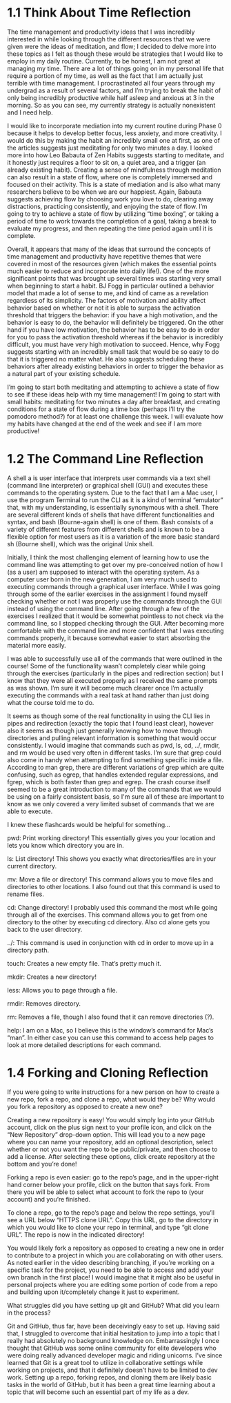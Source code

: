 # 1.1 Think About Time Reflection

The time management and productivity ideas that I was incredibly interested in while looking through the different resources that we were given were the ideas of meditation, and flow; I decided to delve more into these topics as I felt as though these would be strategies that I would like to employ in my daily routine. Currently, to be honest, I am not great at managing my time. There are a lot of things going on in my personal life that require a portion of my time, as well as the fact that I am actually just terrible with time management. I procrastinated all four years through my undergrad as a result of several factors, and I’m trying to break the habit of only being incredibly productive while half asleep and anxious at 3 in the morning. So as you can see, my currently strategy is actually nonexistent and I need help.

I would like to incorporate mediation into my current routine during Phase 0 because it helps to develop better focus, less anxiety, and more creativity. I would do this by making the habit an incredibly small one at first, as one of the articles suggests just meditating for only two minutes a day. I looked more into how Leo Babauta of Zen Habits suggests starting to meditate, and it honestly just requires a floor to sit on, a quiet area, and a trigger (an already existing habit). Creating a sense of mindfulness through meditation can also result in a state of flow, where one is completely immersed and focused on their activity. This is a state of mediation and is also what many researchers believe to be when we are our happiest. Again, Babauta suggests achieving flow by choosing work you love to do, clearing away distractions, practicing consistently, and enjoying the state of flow. I’m going to try to achieve a state of flow by utilizing “time boxing”, or taking a period of time to work towards the completion of a goal, taking a break to evaluate my progress, and then repeating the time period again until it is complete.

Overall, it appears that many of the ideas that surround the concepts of time management and productivity have repetitive themes that were covered in most of the resources given (which makes the essential points much easier to reduce and incorporate into daily life!). One of the more significant points that was brought up several times was starting very small when beginning to start a habit. BJ Fogg in particular outlined a behavior model that made a lot of sense to me, and kind of came as a revelation regardless of its simplicity. The factors of motivation and ability affect behavior based on whether or not it is able to surpass the activation threshold that triggers the behavior: if you have a high motivation, and the behavior is easy to do, the behavior will definitely be triggered. On the other hand if you have low motivation, the behavior has to be easy to do in order for you to pass the activation threshold whereas if the behavior is incredibly difficult, you must have very high motivation to succeed. Hence, why Fogg suggests starting with an incredibly small task that would be so easy to do that it is triggered no matter what. He also suggests scheduling these behaviors after already existing behaviors in order to trigger the behavior as a natural part of your existing schedule.

I’m going to start both meditating and attempting to achieve a state of flow to see if these ideas help with my time management! I’m going to start with small habits: meditating for two minutes a day after breakfast, and creating conditions for a state of flow during a time box (perhaps I’ll try the pomodoro method?) for at least one challenge this week. I will evaluate how my habits have changed at the end of the week and see if I am more productive!

# 1.2 The Command Line Reflection

A shell a is user interface that interprets user commands via a text shell (command line interpreter) or graphical shell (GUI) and executes these commands to the operating system. Due to the fact that I am a Mac user, I use the program Terminal to run the CLI as it is a kind of terminal “emulator” that, with my understanding, is essentially synonymous with a shell.  There are several different kinds of shells that have different functionalities and syntax, and bash (Bourne-again shell) is one of them. Bash consists of a variety of different features from different shells and is known to be a flexible option for most users as it is a variation of the more basic standard sh (Bourne shell), which was the original Unix shell.

Initially, I think the most challenging element of learning how to use the command line was attempting to get over my pre-conceived notion of how I (as a user) am supposed to interact with the operating system. As a computer user born in the new generation, I am very much used to executing commands through a graphical user interface. While I was going through some of the earlier exercises in the assignment I found myself checking whether or not I was properly use the commands through the GUI instead of using the command line. After going through a few of the exercises I realized that it would be somewhat pointless to not check via the command line, so I stopped checking through the GUI. After becoming more comfortable with the command line and more confident that I was executing commands properly, it because somewhat easier to start absorbing the material more easily.

I was able to successfully use all of the commands that were outlined in the course! Some of the functionality wasn’t completely clear while going through the exercises (particularly in the pipes and redirection section) but I know that they were all executed properly as I received the same prompts as was shown. I’m sure it will become much clearer once I’m actually executing the commands with a real task at hand rather than just doing what the course told me to do.

It seems as though some of the real functionality in using the CLI lies in pipes and redirection (exactly the topic that I found least clear), however also it seems as though just generally knowing how to move through directories and pulling relevant information is something that would occur consistently. I would imagine that commands such as pwd, ls, cd, ../, rmdir, and rm would be used very often in different tasks. I’m sure that grep could also come in handy when attempting to find something specific inside a file. According to man grep, there are different variations of grep which are quite confusing, such as egrep, that handles extended regular expressions, and fgrep, which is both faster than grep and egrep. The crash course itself seemed to be a great introduction to many of the commands that we would be using on a fairly consistent basis, so I'm sure all of these are important to know as we only covered a very limited subset of commands that we are able to execute.

I knew these flashcards would be helpful for something…

pwd: Print working directory! This essentially gives you your location and lets you know which directory you are in.

ls: List directory! This shows you exactly what directories/files are in your current directory.

mv: Move a file or directory! This command allows you to move files and directories to other locations. I also found out that this command is used to rename files.

cd: Change directory! I probably used this command the most while going through all of the exercises. This command allows you to get from one directory to the other by executing cd directory. Also cd alone gets you back to the user directory.

../: This command is used in conjunction with cd in order to move up in a directory path.

touch: Creates a new empty file. That’s pretty much it.

mkdir: Creates a new directory!

less: Allows you to page through a file.

rmdir: Removes directory.

rm: Removes a file, though I also found that it can remove directories (?).

help: I am on a Mac, so I believe this is the window’s command for Mac’s “man”. In either case you can use this command to access help pages to look at more detailed descriptions for each command.

# 1.4 Forking and Cloning Reflection

If you were going to write instructions for a new person on how to create a new repo, fork a repo, and clone a repo, what would they be? Why would you fork a repository as opposed to create a new one?

Creating a new repository is easy! You would simply log into your GitHub account, click on the plus sign next to your profile icon, and click on the “New Repository” drop-down option. This will lead you to a new page where you can name your repository, add an optional description, select whether or not you want the repo to be public/private, and then choose to add a license. After selecting these options, click create repository at the bottom and you’re done!

Forking a repo is even easier: go to the repo’s page, and in the upper-right hand corner below your profile, click on the button that says fork. From there you will be able to select what account to fork the repo to (your account) and you’re finished.

To clone a repo, go to the repo’s page and below the repo settings, you’ll see a URL below “HTTPS clone URL”. Copy this URL, go to the directory in which you would like to clone your repo in terminal, and type “git clone URL”. The repo is now in the indicated directory!

You would likely fork a repository as opposed to creating a new one in order to contribute to a project in which you are collaborating on with other users. As noted earlier in the video describing branching, if you’re working on a specific task for the project, you need to be able to access and add your own branch in the first place! I would imagine that it might also be useful in personal projects where you are editing some portion of code from a repo and building upon it/completely change it just to experiment.

What struggles did you have setting up git and GitHub? What did you learn in the process?

Git and GitHub, thus far, have been deceivingly easy to set up. Having said that, I struggled to overcome that initial hesitation to jump into a topic that I really had absolutely no background knowledge on. Embarrassingly I once thought that GitHub was some online community for elite developers who were doing really advanced developer magic and riding unicorns. I’ve since learned that Git is a great tool to utilize in collaborative settings while working on projects, and that it definitely doesn’t have to be limited to dev work. Setting up a repo, forking repos, and cloning them are likely basic tasks in the world of GitHub, but it has been a great time learning about a topic that will become such an essential part of my life as a dev.